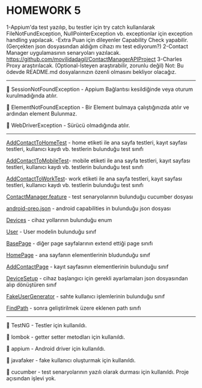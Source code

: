 # HOMEWORK 5

1-Appium'da test yazılıp, bu testler için try catch kullanılarak FileNotFundException, NullPointerException vb. exceptionlar için exception handling yapılacak.
-Extra Puan için dileyenler Capability Check yapabilir. (Gerçekten json dosyasından aldığım cihazı mı test ediyorum?)
2-Contact Manager uygulamasının senaryoları yazılacak. https://github.com/movilidadagil/ContactManagerAPIProject
3-Charles Proxy araştırılacak. (Optional-İsteyen araştırabilir, zorunlu değil)
Not: Bu ödevde README.md dosyalarınızın özenli olmasını bekliyor olacağız.

---

:pushpin: SessionNotFoundException - Appium Bağlantısı kesildiğinde veya oturum kurulmadığında atılır.

:pushpin: ElementNotFoundException - Bir Element bulmaya çalıştığınızda atılır ve ardından element Bulunmaz.

:pushpin: WebDriverException - Sürücü olmadığında atılır.

---


[AddContactToHomeTest](https://github.com/enuygun-test-automation-bootcamp/homework5-mkaganm/blob/main/src/test/java/testng/AddContactToHomeTest.java) - home etiketi ile ana sayfa testleri, kayıt sayfası testleri, kullanıcı kaydı vb. testlerin bulunduğu test sınıfı

[AddContactToMobileTest](https://github.com/enuygun-test-automation-bootcamp/homework5-mkaganm/blob/main/src/test/java/testng/AddContactToMobileTest.java)- mobile etiketi ile ana sayfa testleri, kayıt sayfası testleri, kullanıcı kaydı vb. testlerin bulunduğu test sınıfı

[AddContactToWorkTest](https://github.com/enuygun-test-automation-bootcamp/homework5-mkaganm/blob/main/src/test/java/testng/AddContactToWorkTest.java)- work etiketi ile ana sayfa testleri, kayıt sayfası testleri, kullanıcı kaydı vb. testlerin bulunduğu test sınıfı


[ContactManager.feature](https://github.com/enuygun-test-automation-bootcamp/homework5-mkaganm/blob/main/src/test/resources/features/contactManager.feature) - test senaryolarının bulunduğu cucumber dosyası

[android-oreo.json](https://github.com/enuygun-test-automation-bootcamp/homework5-mkaganm/blob/main/src/test/resources/capabilities/android-oreo.json) - android capabilities in bulunduğu json dosyası

[Devices](https://github.com/enuygun-test-automation-bootcamp/homework5-mkaganm/blob/main/src/test/java/devices/Devices.java) - cihaz yollarının bulunduğu enum

[User](https://github.com/enuygun-test-automation-bootcamp/homework5-mkaganm/blob/main/src/test/java/model/User.java) - User modelin bulunduğu sınıf

[BasePage](https://github.com/enuygun-test-automation-bootcamp/homework5-mkaganm/blob/main/src/test/java/pages/BasePages.java) - diğer page sayfalarının extend ettiği page sınıfı

[HomePage](https://github.com/enuygun-test-automation-bootcamp/homework5-mkaganm/blob/main/src/test/java/pages/HomePage.java) - ana sayfanın elementlerinin bludunduğu sınıf

[AddContactPage](https://github.com/enuygun-test-automation-bootcamp/homework5-mkaganm/blob/main/src/test/java/pages/AddContactPage.java) - kayıt sayfasının elementlerinin bulunduğu sınıf

[DeviceSetup](https://github.com/enuygun-test-automation-bootcamp/homework5-mkaganm/blob/main/src/test/java/utility/DeviceSetup.java) - cihaz başlangıcı için gerekli ayarlamaları json dosyasından alıp dönüştüren sınıf

[FakeUserGenerator](https://github.com/enuygun-test-automation-bootcamp/homework5-mkaganm/blob/main/src/test/java/utility/FakeUserGenerator.java) - sahte kullanıcı işlemlerinin bulunduğu sınıf

[FindPath](https://github.com/enuygun-test-automation-bootcamp/homework5-mkaganm/blob/main/src/test/java/utility/FindPath.java) - sonra geliştirilmek üzere eklenen path sınıfı

---
:pushpin: TestNG - Testler için kullanıldı.

:pushpin: lombok - getter setter metodları için kullanıldı.

:pushpin: appium - Android driver için kullanıldı.

:pushpin: javafaker - fake kullanıcı oluşturmak için kullanıldı.

:pushpin: cucumber - test senaryolarının yazılı olarak durması için kullanıldı. Proje açısından işlevi yok.




